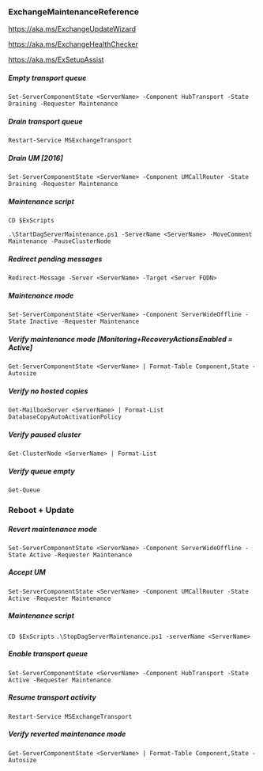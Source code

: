 ### ExchangeMaintenanceReference

https://aka.ms/ExchangeUpdateWizard

https://aka.ms/ExchangeHealthChecker

https://aka.ms/ExSetupAssist

##### Empty transport queue
`Set-ServerComponentState <ServerName> -Component HubTransport -State Draining -Requester Maintenance`

##### Drain transport queue
`Restart-Service MSExchangeTransport`

##### Drain UM [2016]
`Set-ServerComponentState <ServerName> -Component UMCallRouter -State Draining -Requester Maintenance`

##### Maintenance script
`CD $ExScripts`

`.\StartDagServerMaintenance.ps1 -ServerName <ServerName> -MoveComment Maintenance -PauseClusterNode`

##### Redirect pending messages
`Redirect-Message -Server <ServerName> -Target <Server FQDN>`

##### Maintenance mode
`Set-ServerComponentState <ServerName> -Component ServerWideOffline -State Inactive -Requester Maintenance`

##### Verify maintenance mode [Monitoring+RecoveryActionsEnabled = Active]
`Get-ServerComponentState <ServerName> | Format-Table Component,State -Autosize`

##### Verify no hosted copies
`Get-MailboxServer <ServerName> | Format-List DatabaseCopyAutoActivationPolicy`

##### Verify paused cluster
`Get-ClusterNode <ServerName> | Format-List`

##### Verify queue empty
`Get-Queue`

### Reboot + Update

##### Revert maintenance mode
`Set-ServerComponentState <ServerName> -Component ServerWideOffline -State Active -Requester Maintenance`

##### Accept UM
`Set-ServerComponentState <ServerName> -Component UMCallRouter -State Active -Requester Maintenance`

##### Maintenance script
`CD $ExScripts`
`.\StopDagServerMaintenance.ps1 -serverName <ServerName>`

##### Enable transport queue
`Set-ServerComponentState <ServerName> -Component HubTransport -State Active -Requester Maintenance`

##### Resume transport activity
`Restart-Service MSExchangeTransport`

##### Verify reverted maintenance mode
`Get-ServerComponentState <ServerName> | Format-Table Component,State -Autosize`


